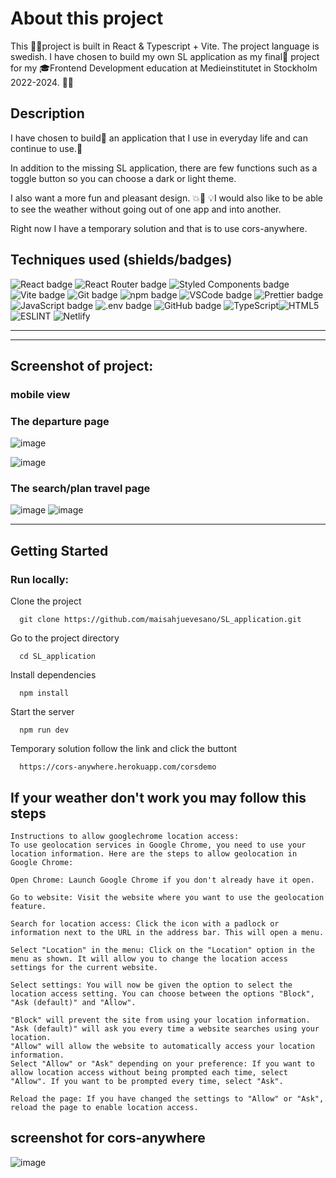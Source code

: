 # About this project

This 👩‍💻project is built in React & Typescript + Vite. The project language is swedish. I have chosen to build my own SL application as my final🚀 project for my 🎓Frontend Development education at Medieinstitutet in Stockholm 2022-2024. 👩‍🎓

## Description

I have chosen to build🔧 an application that I use in everyday life and can continue to use.📱

In addition to the missing SL application, there are few functions such as a toggle button so you can choose a dark or light theme.

I also want a more fun and pleasant design. 💥💫
💡I would also like to be able to see the weather without going out of one app and into another.

Right now I have a temporary solution and that is to use cors-anywhere.

## Techniques used (shields/badges)

![React badge](https://img.shields.io/badge/React-20232A?style=for-the-badge&logo=react&logoColor=61DAFB/to/img.png)
![React Router badge](https://img.shields.io/badge/React_Router-CA4245?style=for-the-badge&logo=react-router&logoColor=white/to/img.png)
![Styled Components badge](https://img.shields.io/badge/styled--components-DB7093?style=for-the-badge&logo=styled-components&logoColor=white/to/img.png)
![Vite badge](https://img.shields.io/badge/Vite-B73BFE?style=for-the-badge&logo=vite&logoColor=FFD62E/to/img.png)
![Git badge](https://img.shields.io/badge/GIT-E44C30?style=for-the-badge&logo=git&logoColor=white/to/img.png)
![npm badge](https://img.shields.io/badge/npm-CB3837?style=for-the-badge&logo=npm&logoColor=white/to/img.png)
![VSCode badge](https://img.shields.io/badge/VSCode-0078D4?style=for-the-badge&logo=visual%20studio%20code&logoColor=white/to/img.png)
![Prettier badge](https://img.shields.io/badge/prettier-1A2C34?style=for-the-badge&logo=prettier&logoColor=F7BA3E/to/img.png)
![JavaScript badge](https://img.shields.io/badge/JavaScript-323330?style=for-the-badge&logo=javascript&logoColor=F7DF1E/to/img.png)
![.env badge](https://img.shields.io/badge/.env%20-%20%23FF4FA7?style=for-the-badge&color=%23FF4FA7/to/img.png)
![GitHub badge](https://img.shields.io/badge/GitHub-100000?style=for-the-badge&logo=github&logoColor=white/to/img.png)
![TypeScript](https://img.shields.io/badge/typescript-%23007ACC.svg?style=for-the-badge&logo=typescript&logoColor=white)![HTML5](https://img.shields.io/badge/html5-%23E34F26.svg?style=for-the-badge&logo=html5&logoColor=white)![ESLINT](https://img.shields.io/badge/eslint-3A33D1?style=for-the-badge&logo=eslint&logoColor=white)
![Netlify](https://img.shields.io/badge/Netlify-0078D4?style=for-the-badge&logo=visual%20studio%20code&logoColor=white/to/img.png)

---

---

## Screenshot of project:

### mobile view

### The departure page

![image](https://github.com/maisahjuevesano/SL_application/assets/113436944/d9331a8a-2ace-4fd7-bdad-0ef6cdf79d35)

![image](https://github.com/maisahjuevesano/SL_application/assets/113436944/25b20407-578f-4414-a97b-b59ce82bd79b)

### The search/plan travel page

![image](https://github.com/maisahjuevesano/SL_application/assets/113436944/33b952dc-e758-4f49-8eb4-b7a421614b17)
![image](https://github.com/maisahjuevesano/SL_application/assets/113436944/062c4e2c-2c5c-4e8a-8deb-6c7df6721f16)

---

## Getting Started

### Run locally:

Clone the project

```terminal
  git clone https://github.com/maisahjuevesano/SL_application.git
```

Go to the project directory

```terminal
  cd SL_application
```

Install dependencies

```terminal
  npm install
```

Start the server

```terminal
  npm run dev
```

Temporary solution follow the link and click the buttont

```terminal
  https://cors-anywhere.herokuapp.com/corsdemo
```

## If your weather don't work you may follow this steps

```terminal
Instructions to allow googlechrome location access:
To use geolocation services in Google Chrome, you need to use your location information. Here are the steps to allow geolocation in Google Chrome:

Open Chrome: Launch Google Chrome if you don't already have it open.

Go to website: Visit the website where you want to use the geolocation feature.

Search for location access: Click the icon with a padlock or information next to the URL in the address bar. This will open a menu.

Select "Location" in the menu: Click on the "Location" option in the menu as shown. It will allow you to change the location access settings for the current website.

Select settings: You will now be given the option to select the location access setting. You can choose between the options "Block", "Ask (default)" and "Allow".

"Block" will prevent the site from using your location information.
"Ask (default)" will ask you every time a website searches using your location.
"Allow" will allow the website to automatically access your location information.
Select "Allow" or "Ask" depending on your preference: If you want to allow location access without being prompted each time, select "Allow". If you want to be prompted every time, select "Ask".

Reload the page: If you have changed the settings to "Allow" or "Ask", reload the page to enable location access.
```

## screenshot for cors-anywhere

![image](https://github.com/maisahjuevesano/SL_application/assets/113436944/bc1b137a-907f-499c-ae18-90d007161d75)

